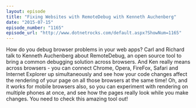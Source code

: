 ```yaml
---
layout: episode
title: "Fixing Websites with RemoteDebug with Kenneth Auchenberg"
date: "2015-07-15"
episode_number: "1165"
episode_url: "http://www.dotnetrocks.com/default.aspx?ShowNum=1165"
---
```


How do you debug browser problems in your web apps? Carl and Richard talk to Kenneth Auchenberg about RemoteDebug, an open source tool to bring a common debugging solution across browsers. And Ken really means across browsers - you can connect Chrome, Opera, FireFox, Safari and Internet Explorer up simultaneously and see how your code changes affect the rendering of your page on all those browsers at the same time! Oh, and it works for mobile browsers also, so you can experiment with rendering on multiple phones at once, and see how the pages really look while you make changes. You need to check this amazing tool out!

